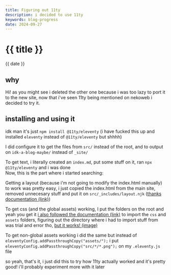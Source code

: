 ```yaml
---
title: Figuring out 11ty
description: i decided to use 11ty
keywords: blog-progress
date: 2024-09-27
---
```


# {{ title }}
{{ date }}
## why
Hi! as you might see i deleted the other one because i was too lazy to port it to the new site, now that i've seen 11ty being mentioned on nekoweb i decided to try it.

## installing and using it
idk man it's just ``npm install @11ty/eleventy`` (i have fucked this up and installed ``eleventy`` instead of ``@11ty/eleventy`` but shhhh)

I did configure it to get the files from ``src/`` instead of the root, and to output on ``idk-a-blog-maybe/`` instead of ``_site/``

To get text, i literally created an ``index.md``, put some stuff on it, ran ``npx @11ty/eleventy`` and i was done \
Now, this is the part where i started searching:

Getting a layout (because i'm not going to modify the index.html manually) to work was pretty easy, i just copied the index.html from the main site, removed unnecesary stuff and put it on ``src/_includes/layout.njk`` ([thanks documentation (link)](https://www.11ty.dev/docs/layouts/))

To get css (and the global assets) working, I put the folders on the root and yeah you get it [i also followed the documentation (link)](https://www.11ty.dev/docs/copy/) to import the ``css`` and ``assets`` folders, figuring out the directory where i had to import stuff from was trial and error tho, [but it works! (image)](screenshot.png)

To get non-global assets working i did the same but instead of ``eleventyConfig.addPassthroughCopy("assets/");`` i put ``eleventyConfig.addPassthroughCopy("src/*/*.png");`` on my ``.eleventy.js`` file

so yeah, that's it, i just did this to try how 11ty actually worked and it's pretty good! i'll probably experiment more with it later
